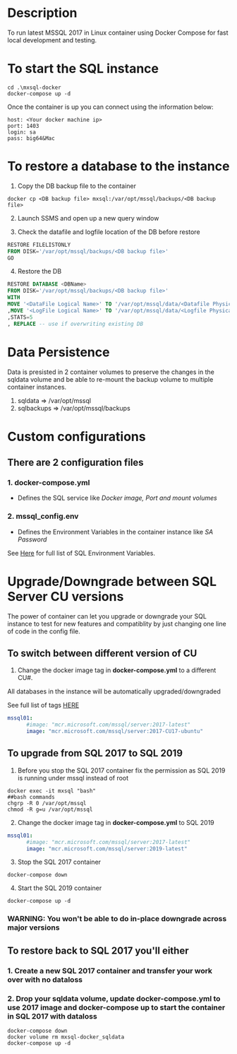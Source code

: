 # Description

To run latest MSSQL 2017 in Linux container using Docker Compose for fast local development and testing.

# To start the SQL instance

```
cd .\mxsql-docker
docker-compose up -d
```
Once the container is up you can connect using the information below:

```
host: <Your docker machine ip>
port: 1403
login: sa
pass: big64&Mac
```

# To restore a database to the instance

1. Copy the DB backup file to the container

```docker
docker cp <DB backup file> mxsql:/var/opt/mssql/backups/<DB backup file>
```

2. Launch SSMS and open up a new query window

3. Check the datafile and logfile location of the DB before restore

```SQL
RESTORE FILELISTONLY 
FROM DISK='/var/opt/mssql/backups/<DB backup file>'
GO
```

4. Restore the DB

```SQL
RESTORE DATABASE <DBName>
FROM DISK='/var/opt/mssql/backups/<DB backup file>'
WITH 
MOVE '<DataFile Logical Name>' TO '/var/opt/mssql/data/<Datafile Physical Name>'
,MOVE '<LogFile Logical Name>' TO '/var/opt/mssql/data/<Logfile Physical Name>'
,STATS=5
, REPLACE -- use if overwriting existing DB
```

# Data Persistence

Data is presisted in 2 container volumes to preserve the changes in the sqldata volume and be able to re-mount the backup volume to multiple container instances. 

1. sqldata => /var/opt/mssql
2. sqlbackups => /var/opt/mssql/backups

# Custom configurations

## There are 2 configuration files

### 1. docker-compose.yml

* Defines the SQL service like *Docker image, Port and mount volumes*

### 2. mssql_config.env

* Defines the Environment Variables in the container instance like *SA Password*

See [Here](https://docs.microsoft.com/en-us/sql/linux/sql-server-linux-configure-environment-variables?view=sql-server-ver15)
for full list of SQL Environment Variables.

# Upgrade/Downgrade between SQL Server CU versions

The power of container can let you upgrade or downgrade your SQL instance to test for new features and compatiblity by just changing one line of code in the config file.

## To switch between different version of CU 

1. Change the docker image tag in **docker-compose.yml** to a different CU#.

All databases in the instance will be automatically upgraded/downgraded

See full list of tags [HERE](https://hub.docker.com/_/microsoft-mssql-server)

```yaml
mssql01:
      #image: "mcr.microsoft.com/mssql/server:2017-latest"
      image: "mcr.microsoft.com/mssql/server:2017-CU17-ubuntu"
```
## To upgrade from SQL 2017 to SQL 2019

1. Before you stop the SQL 2017 container fix the permission as SQL 2019 is running under mssql instead of root

```docker
docker exec -it mxsql "bash"
##bash commands
chgrp -R 0 /var/opt/mssql
chmod -R g=u /var/opt/mssql
```

2. Change the docker image tag in **docker-compose.yml** to SQL 2019

```yaml
mssql01:
      #image: "mcr.microsoft.com/mssql/server:2017-latest"
      image: "mcr.microsoft.com/mssql/server:2019-latest"
```
3. Stop the SQL 2017 container

```docker
docker-compose down
```

4. Start the SQL 2019 container

```docker
docker-compose up -d
```
### **WARNING: You won't be able to do in-place downgrade across major versions**

## To restore back to SQL 2017 you'll either

### 1. Create a new SQL 2017 container and transfer your work over with no dataloss
### 2. Drop your sqldata volume, update docker-compose.yml to use 2017 image and docker-compose up to start the container in SQL 2017 with dataloss

```docker
docker-compose down
docker volume rm mxsql-docker_sqldata
docker-compose up -d
```








